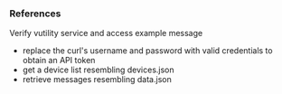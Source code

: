 ### References

Verify vutility service and access example message

- replace the curl's username and password with valid credentials to obtain an API token
- get a device list resembling devices.json
- retrieve messages resembling data.json

